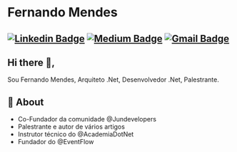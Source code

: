 # Fernando Mendes
[![Linkedin Badge](https://img.shields.io/badge/-sakshamtaneja-blue?style=flat-square&logo=Linkedin&logoColor=white&link=https://www.linkedin.com/in/fernando-abreu-mendes/)](https://www.linkedin.com/in/fernando-abreu-mendes/) [![Medium Badge](https://img.shields.io/badge/-@fernando.abreu-03a57a?style=flat-square&labelColor=000000&logo=Medium&link=https://medium.com/@fernando.abreu/)](https://medium.com/fernando.abreu/)
[![Gmail Badge](https://img.shields.io/badge/-fernando.abreu@gmail.com-c14438?style=flat-square&logo=Gmail&logoColor=white&link=mailto:fernando.abreu1@gmail.com)](mailto:fernando.abreu@gmail.com)
---

## Hi there 👋,           
Sou Fernando Mendes, Arquiteto .Net, Desenvolvedor .Net, Palestrante.  

## 🧐 About
- Co-Fundador da comunidade @Jundevelopers
- Palestrante e autor de vários artigos
- Instrutor técnico do @AcademiaDotNet
- Fundador do @EventFlow
